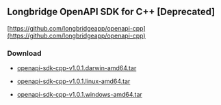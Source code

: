 ## Longbridge OpenAPI SDK for C++ [Deprecated]

[https://github.com/longbridgeapp/openapi-cpp](https://github.com/longbridgeapp/openapi-cpp)

### Download
- [openapi-sdk-cpp-v1.0.1.darwin-amd64.tar](https://assets.lbkrs.com/downloads/openapi-sdk/openapi-sdk-cpp-v1.0.1.darwin-amd64.tar.gz)

- [openapi-sdk-cpp-v1.0.1.linux-amd64.tar](https://assets.lbkrs.com/downloads/openapi-sdk/openapi-sdk-cpp-v1.0.1.linux-amd64.tar.gz)

- [openapi-sdk-cpp-v1.0.1.windows-amd64.tar](https://assets.lbkrs.com/downloads/openapi-sdk/openapi-sdk-cpp-v1.0.1.windows-amd64.tar.gz)
